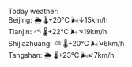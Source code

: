 Today weather:  
Beijing: 🌦   🌡️+20°C 🌬️↓15km/h  
Tianjin: ⛅️  🌡️+22°C 🌬️↘19km/h  
Shijiazhuang: ⛅️  🌡️+20°C 🌬️↘6km/h  
Tangshan: 🌦   🌡️+23°C 🌬️↙7km/h  
